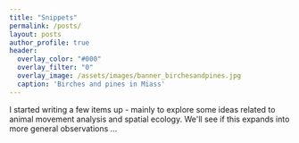 ```yaml
---
title: "Snippets"
permalink: /posts/
layout: posts
author_profile: true
header:
  overlay_color: "#000"
  overlay_filter: "0"
  overlay_image: /assets/images/banner_birchesandpines.jpg
  caption: 'Birches and pines in Miass'
---
```


I started writing a few items up - mainly to explore some ideas related to animal movement analysis and spatial ecology.  We'll see if this expands into more general observations ...  
